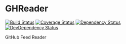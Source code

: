 # GHReader

[![Build Status][travis-image]][travis-url]
[![Coverage Status][codecov-image]][codecov-url]
[![Dependency Status][daviddm-image]][daviddm-url]
[![DevDependency Status][daviddm-dev-image]][daviddm-dev-url]

GitHub Feed Reader


[travis-url]: https://travis-ci.org/moqada/GHReader
[travis-image]: https://img.shields.io/travis/moqada/GHReader.svg?style=flat-square
[daviddm-url]: https://david-dm.org/moqada/GHReader
[daviddm-image]: https://img.shields.io/david/moqada/GHReader.svg?style=flat-square
[daviddm-dev-url]: https://david-dm.org/moqada/GHReader#info=devDependencies
[daviddm-dev-image]: https://img.shields.io/david/dev/moqada/GHReader.svg?style=flat-square
[codecov-url]: https://codecov.io/github/moqada/GHReader
[codecov-image]: https://img.shields.io/codecov/c/github/moqada/GHReader.svg?style=flat-square
